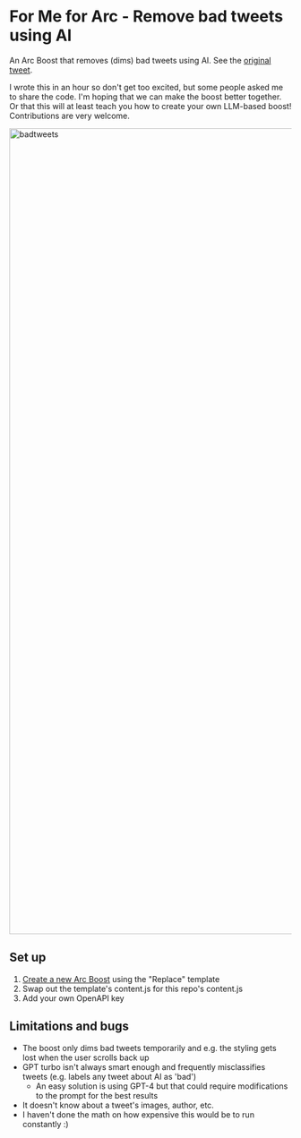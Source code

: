 # For Me for Arc - Remove bad tweets using AI
An Arc Boost that removes (dims) bad tweets using AI. See the [original tweet](https://twitter.com/vincentmvdm/status/1658678049691385857).

I wrote this in an hour so don't get too excited, but some people asked me to share the code. I'm hoping that we can make the boost better together. Or that this will at least teach you how to create your own LLM-based boost! Contributions are very welcome.

<img width="1440" alt="badtweets" src="https://github.com/vincentmvdm/twitter-for-me/assets/15680527/7ce78482-ccd4-4d7e-bbc8-21f1d04bca90">

## Set up
1. [Create a new Arc Boost](https://resources.arc.net/en/articles/6808613-boosts-customize-any-website) using the "Replace" template
2. Swap out the template's content.js for this repo's content.js
3. Add your own OpenAPI key

## Limitations and bugs
* The boost only dims bad tweets temporarily and e.g. the styling gets lost when the user scrolls back up
* GPT turbo isn't always smart enough and frequently misclassifies tweets (e.g. labels any tweet about AI as 'bad')
    * An easy solution is using GPT-4 but that could require modifications to the prompt for the best results
* It doesn't know about a tweet's images, author, etc.
* I haven't done the math on how expensive this would be to run constantly :)
